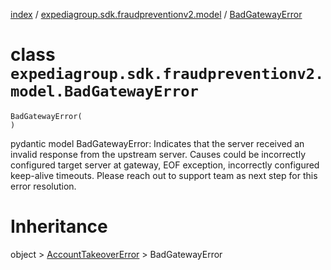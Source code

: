 [index](index.md) /
[expediagroup.sdk.fraudpreventionv2.model](expediagroup.sdk.fraudpreventionv2.model.md)
/ [BadGatewayError](BadGatewayError.md)

# class `expediagroup.sdk.fraudpreventionv2.model.BadGatewayError`

```
BadGatewayError(
)
```

pydantic model BadGatewayError: Indicates that the server received an
invalid response from the upstream server. Causes could be incorrectly
configured target server at gateway, EOF exception, incorrectly
configured keep-alive timeouts. Please reach out to support team as next
step for this error resolution.

# Inheritance

object > [AccountTakeoverError](AccountTakeoverError.md) >
BadGatewayError
